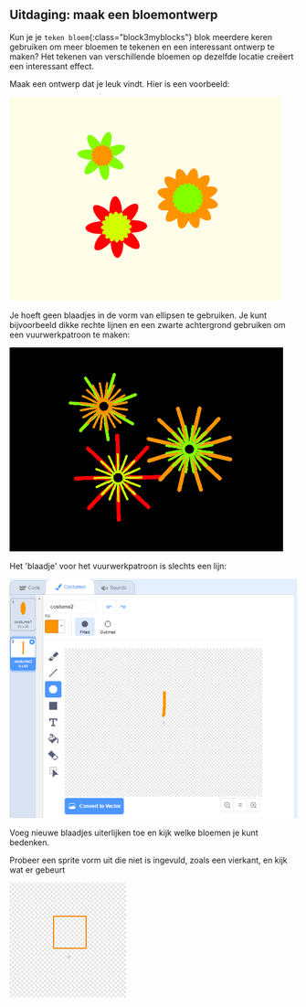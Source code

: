 ## Uitdaging: maak een bloemontwerp

Kun je je `teken bloem`{:class="block3myblocks"} blok meerdere keren gebruiken om meer bloemen te tekenen en een interessant ontwerp te maken? Het tekenen van verschillende bloemen op dezelfde locatie creëert een interessant effect.

Maak een ontwerp dat je leuk vindt. Hier is een voorbeeld:

![schermafbeelding](images/flower-three.png)

Je hoeft geen blaadjes in de vorm van ellipsen te gebruiken. Je kunt bijvoorbeeld dikke rechte lijnen en een zwarte achtergrond gebruiken om een vuurwerkpatroon te maken:

![schermafbeelding](images/flower-fireworks.png)

Het 'blaadje' voor het vuurwerkpatroon is slechts een lijn:

![schermafbeelding](images/flower-firework-petal.png)

Voeg nieuwe blaadjes uiterlijken toe en kijk welke bloemen je kunt bedenken.

Probeer een sprite vorm uit die niet is ingevuld, zoals een vierkant, en kijk wat er gebeurt

![schermafbeelding](images/flower-square-petal.png)